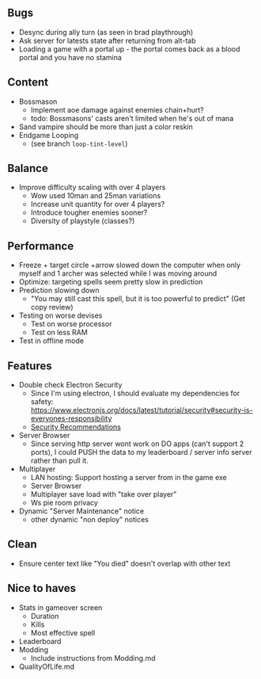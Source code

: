 ## Bugs 
- Desync during ally turn (as seen in brad playthrough)
- Ask server for latests state after returning from alt-tab
- Loading a game with a portal up - the portal comes back as a blood portal and you have no stamina
## Content
- Bossmason
    - Implement aoe damage against enemies chain+hurt?
    - todo: Bossmasons' casts aren't limited when he's out of mana
- Sand vampire should be more than just a color reskin
- Endgame Looping
    - (see branch `loop-tint-level`)

## Balance
- Improve difficulty scaling with over 4 players
    - Wow used 10man and 25man variations
    - Increase unit quantity for over 4 players?
    - Introduce tougher enemies sooner?
    - Diversity of playstyle (classes?)

## Performance
- Freeze + target circle +arrow slowed down the computer when only myself and 1 archer was selected while I was moving around
- Optimize: targeting spells seem pretty slow in prediction
- Prediction slowing down
    - "You may still cast this spell, but it is too powerful to predict" (Get copy review)
- Testing on worse devises
    - Test on worse processor
    - Test on less RAM
- Test in offline mode

## Features
- Double check Electron Security
    - Since I'm using electron, I should evaluate my dependencies for safety: https://www.electronjs.org/docs/latest/tutorial/security#security-is-everyones-responsibility
    - [Security Recommendations](https://www.electronjs.org/docs/latest/tutorial/security#checklist-security-recommendations)
- Server Browser
    - Since serving http server wont work on DO apps (can't support 2 ports), I could PUSH the data to my leaderboard / server info server rather than pull it.
- Multiplayer
    - LAN hosting: Support hosting a server from in the game exe
    - Server Browser
    - Multiplayer save load with "take over player"
    - Ws pie room privacy
- Dynamic "Server Maintenance" notice
    - other dynamic "non deploy" notices

## Clean
- Ensure center text like "You died" doesn't overlap with other text

## Nice to haves
- Stats in gameover screen
    - Duration
    - Kills
    - Most effective spell
- Leaderboard
- Modding
    - Include instructions from Modding.md
- QualityOfLife.md